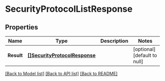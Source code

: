 # SecurityProtocolListResponse

## Properties
Name | Type | Description | Notes
------------ | ------------- | ------------- | -------------
**Result** | [**[]SecurityProtocolResponse**](SecurityProtocol-response.md) |  | [optional] [default to null]

[[Back to Model list]](../README.md#documentation-for-models) [[Back to API list]](../README.md#documentation-for-api-endpoints) [[Back to README]](../README.md)


